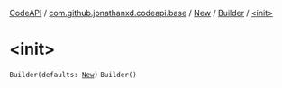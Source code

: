[CodeAPI](../../../index.md) / [com.github.jonathanxd.codeapi.base](../../index.md) / [New](../index.md) / [Builder](index.md) / [&lt;init&gt;](.)

# &lt;init&gt;

`Builder(defaults: `[`New`](../index.md)`)`
`Builder()`